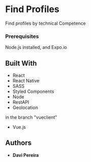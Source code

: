 # Find Profiles

Find profiles by technical Competence

### Prerequisites

Node.js installed, and Expo.io

## Built With

* React
* React Native
* SASS
* Styled Components
* Node
* RestAPI
* Geolocation

in the branch "vueclient"
* Vue.js

## Authors

* **Davi Pereira**
